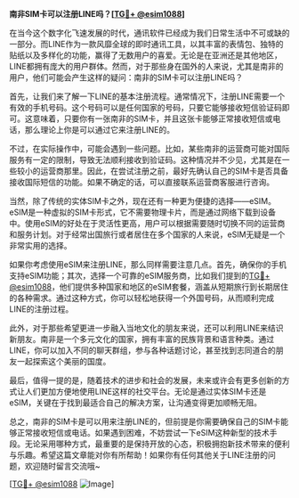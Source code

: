 **南非SIM卡可以注册LINE吗？[[TG💪+ @esim1088](https://t.me/s/esim1088)]**

在当今这个数字化飞速发展的时代，通讯软件已经成为我们日常生活中不可或缺的一部分。而LINE作为一款风靡全球的即时通讯工具，以其丰富的表情包、独特的贴纸以及多样化的功能，赢得了无数用户的喜爱。无论是在亚洲还是其他地区，LINE都拥有庞大的用户群体。然而，对于那些身在国外的人来说，尤其是南非的用户，他们可能会产生这样的疑问：南非的SIM卡可以注册LINE吗？

首先，让我们来了解一下LINE的基本注册流程。通常情况下，注册LINE需要一个有效的手机号码。这个号码可以是任何国家的号码，只要它能够接收短信验证码即可。这意味着，只要你有一张南非的SIM卡，并且这张卡能够正常接收短信或电话，那么理论上你是可以通过它来注册LINE的。

不过，在实际操作中，可能会遇到一些问题。比如，某些南非的运营商可能对国际服务有一定的限制，导致无法顺利接收到验证码。这种情况并不少见，尤其是在一些较小的运营商那里。因此，在尝试注册之前，最好先确认自己的SIM卡是否具备接收国际短信的功能。如果不确定的话，可以直接联系运营商客服进行咨询。

当然，除了传统的实体SIM卡之外，现在还有一种更为便捷的选择——eSIM。eSIM是一种虚拟的SIM卡形式，它不需要物理卡片，而是通过网络下载到设备中。使用eSIM的好处在于灵活性更高，用户可以根据需要随时切换不同的运营商和服务计划。对于经常出国旅行或者居住在多个国家的人来说，eSIM无疑是一个非常实用的选择。

如果你考虑使用eSIM来注册LINE，那么同样需要注意几点。首先，确保你的手机支持eSIM功能；其次，选择一个可靠的eSIM服务商，比如我们提到的[TG💪+ @esim1088](https://t.me/s/esim1088)，他们提供多种国家和地区的eSIM套餐，涵盖从短期旅行到长期居住的各种需求。通过这种方式，你可以轻松地获得一个外国号码，从而顺利完成LINE的注册过程。

此外，对于那些希望更进一步融入当地文化的朋友来说，还可以利用LINE来结识新朋友。南非是一个多元文化的国家，拥有丰富的民族背景和语言种类。通过LINE，你可以加入不同的聊天群组，参与各种话题讨论，甚至找到志同道合的朋友一起探索这个美丽的国度。

最后，值得一提的是，随着技术的进步和社会的发展，未来或许会有更多创新的方式让人们更加方便地使用LINE这样的社交平台。无论是通过实体SIM卡还是eSIM，关键在于找到最适合自己的解决方案，让沟通变得更加顺畅无阻。

总之，南非的SIM卡是可以用来注册LINE的，但前提是你需要确保自己的SIM卡能够正常接收短信或电话。如果遇到困难，不妨尝试一下eSIM这种新型的技术手段。无论采用哪种方式，最重要的是保持开放的心态，积极拥抱新技术带来的便利与乐趣。希望这篇文章能对你有所帮助！如果你有任何其他关于LINE注册的问题，欢迎随时留言交流哦~

[[TG💪+ @esim1088](https://t.me/s/esim1088) ![Image](https://i.postimg.cc/4NQfJmqS/Snipaste-2025-05-13-00-14-12.png)]